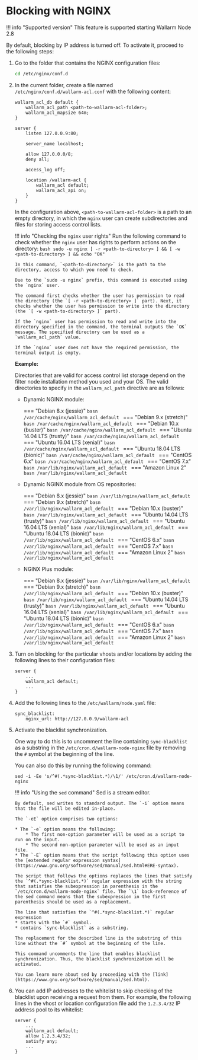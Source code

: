 # Blocking with NGINX

!!! info "Supported version"
    This feature is supported starting Wallarm Node 2.8

By default, blocking by IP address is turned off. To activate it, proceed to the following steps:

1.  Go to the folder that contains the NGINX configuration files:

    ```bash
    cd /etc/nginx/conf.d
    ```

2.  In the current folder, create a file named `/etc/nginx/conf.d/wallarm‑acl.conf` with the following content:

    ```
    wallarm_acl_db default {
        wallarm_acl_path <path-to-wallarm-acl-folder>;
        wallarm_acl_mapsize 64m;
    }
    
    server {
        listen 127.0.0.9:80;
    
        server_name localhost;
    
        allow 127.0.0.0/8;
        deny all;
    
        access_log off;
    
        location /wallarm-acl {
            wallarm_acl default;
            wallarm_acl_api on;
        }
    }
    ```
    
    In the configuration above, `<path‑to‑wallarm‑acl‑folder>` is a path to an empty directory, in which the `nginx` user can create subdirectories and files for storing access control lists.
    
    !!! info "Checking the `nginx` user rights"
        Run the following command to check whether the `nginx` user has rights to perform actions on the directory:
        ```bash
        sudo -u nginx [ -r <path-to-directory> ] && [ -w <path-to-directory> ] && echo "ОК"
        ```

        In this command, `<path‑to‑directory>` is the path to the directory, access to which you need to check.
         
        Due to the `sudo -u nginx` prefix, this command is executed using the `nginx` user.
        
        The command first checks whether the user has permission to read the directory (the `[ ‑r <path‑to‑directory> ]` part). Next, it checks whether the user has permission to write into the directory (the `[ ‑w <path‑to‑directory> ]` part).   
        
        If the `nginx` user has permission to read and write into the directory specified in the command, the terminal outputs the `OK` message. The specified directory can be used as a `wallarm_acl_path` value.
        
        If the `nginx` user does not have the required permission, the terminal output is empty.
    
    **Example:**
    
    Directories that are valid for access control list storage depend on the filter node installation method you used and your OS. The valid directories to specify in the `wallarm_acl_path` directive are as follows:

    *   Dynamic NGINX module:
    
        === "Debian 8.x (jessie)"
            ```basn
            /var/cache/nginx/wallarm_acl_default
            ```
        === "Debian 9.x (stretch)"
            ```basn
            /var/cache/nginx/wallarm_acl_default
            ```
        === "Debian 10.x (buster)"
            ```basn
            /var/cache/nginx/wallarm_acl_default
            ```
        === "Ubuntu 14.04 LTS (trusty)"
            ```basn
            /var/cache/nginx/wallarm_acl_default
            ```
        === "Ubuntu 16.04 LTS (xenial)"
            ```basn
            /var/cache/nginx/wallarm_acl_default
            ```
        === "Ubuntu 18.04 LTS (bionic)"
            ```basn
            /var/cache/nginx/wallarm_acl_default
            ```
        === "CentOS 6.x"
            ```basn
            /var/cache/nginx/wallarm_acl_default
            ```
        === "CentOS 7.x"
            ```basn
            /var/lib/nginx/wallarm_acl_default
            ```
        === "Amazon Linux 2"
            ```basn
            /var/lib/nginx/wallarm_acl_default
            ```
    
    *   Dynamic NGINX module from OS repositories:
    
        === "Debian 8.x (jessie)"
            ```basn
            /var/lib/nginx/wallarm_acl_default
            ```
        === "Debian 9.x (stretch)"
            ```basn
            /var/lib/nginx/wallarm_acl_default
            ```
        === "Debian 10.x (buster)"
            ```basn
            /var/lib/nginx/wallarm_acl_default
            ```
        === "Ubuntu 14.04 LTS (trusty)"
            ```basn
            /var/lib/nginx/wallarm_acl_default
            ```
        === "Ubuntu 16.04 LTS (xenial)"
            ```basn
            /var/lib/nginx/wallarm_acl_default
            ```
        === "Ubuntu 18.04 LTS (bionic)"
            ```basn
            /var/lib/nginx/wallarm_acl_default
            ```
        === "CentOS 6.x"
            ```basn
            /var/lib/nginx/wallarm_acl_default
            ```
        === "CentOS 7.x"
            ```basn
            /var/lib/nginx/wallarm_acl_default
            ```
        === "Amazon Linux 2"
            ```basn
            /var/lib/nginx/wallarm_acl_default
            ```
    
    *   NGINX Plus module:
    
        === "Debian 8.x (jessie)"
            ```basn
            /var/lib/nginx/wallarm_acl_default
            ```
        === "Debian 9.x (stretch)"
            ```basn
            /var/lib/nginx/wallarm_acl_default
            ```
        === "Debian 10.x (buster)"
            ```basn
            /var/lib/nginx/wallarm_acl_default
            ```
        === "Ubuntu 14.04 LTS (trusty)"
            ```basn
            /var/lib/nginx/wallarm_acl_default
            ```
        === "Ubuntu 16.04 LTS (xenial)"
            ```basn
            /var/lib/nginx/wallarm_acl_default
            ```
        === "Ubuntu 18.04 LTS (bionic)"
            ```basn
            /var/lib/nginx/wallarm_acl_default
            ```
        === "CentOS 6.x"
            ```basn
            /var/lib/nginx/wallarm_acl_default
            ```
        === "CentOS 7.x"
            ```basn
            /var/lib/nginx/wallarm_acl_default
            ```
        === "Amazon Linux 2"
            ```basn
            /var/lib/nginx/wallarm_acl_default
            ```
         
3.  Turn on blocking for the particular vhosts and/or locations by adding the following lines to their configuration files:

    ```
    server {
        ...
        wallarm_acl default;
        ...
    }
    ```

4.  Add the following lines to the `/etc/wallarm/node.yaml` file:

    ```
    sync_blacklist:
        nginx_url: http://127.0.0.9/wallarm-acl
    ```

5.  Activate the blacklist synchronization. 

    One way to do this is to uncomment the line containing `sync‑blacklist` as a substring in the `/etc/cron.d/wallarm‑node‑nginx` file by removing the `#` symbol at the beginning of the line. 
    
    You can also do this by running the following command:
    
    ```
    sed -i -Ee 's/^#(.*sync-blacklist.*)/\1/' /etc/cron.d/wallarm-node-nginx
    ```
    
    !!! info "Using the `sed` command"
        Sed is a stream editor.
        
        By default, sed writes to standard output. The `-i` option means that the file will be edited in-place.
        
        The `-eE` option comprises two options:

        * The `-e` option means the following:
            * The first non‑option parameter will be used as a script to run on the input.
            * The second non‑option parameter will be used as an input file. 
        * The `-E` option means that the script following this option uses the [extended regular expression syntax](https://www.gnu.org/software/sed/manual/sed.html#ERE-syntax).
        
        The script that follows the options replaces the lines that satisfy the `^#(.*sync‑blacklist.*)` regular expression with the string that satisfies the subexpression in parenthesis in the `/etc/cron.d/wallarm‑node‑nginx` file. The `\1` back‑reference of the sed command means that the subexpression in the first parenthesis should be used as a replacement.
        
        The line that satisfies the `^#(.*sync‑blacklist.*)` regular expression
        * starts with the `#` symbol.
        * contains `sync‑blacklist` as a substring.
        
        The replacement for the described line is the substring of this line without the `#` symbol at the beginning of the line. 
        
        This command uncomments the line that enables blacklist synchronization. Thus, the blacklist synchronization will be activated.
        
        You can learn more about sed by proceeding with the [link](https://www.gnu.org/software/sed/manual/sed.html).
    
6.  You can add IP addresses to the whitelist to skip checking of the blacklist upon receiving a request from them. For example, the following lines in the vhost or location configuration file add the `1.2.3.4/32` IP address pool to its whitelist:

    ```
    server {
        ...
        wallarm_acl default;
        allow 1.2.3.4/32;
        satisfy any;
        ...
    }
    ```
